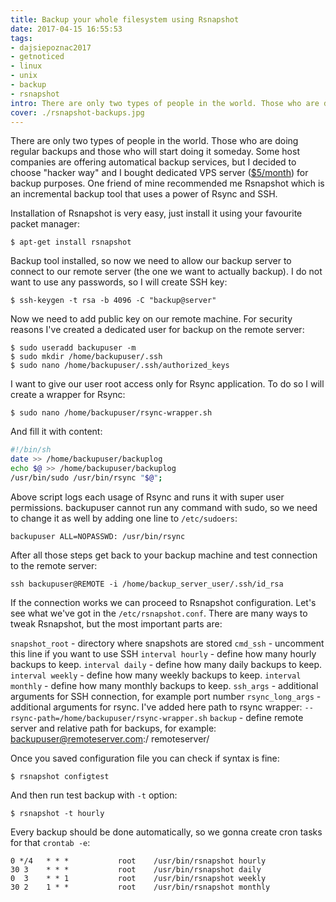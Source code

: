 ```yaml
---
title: Backup your whole filesystem using Rsnapshot
date: 2017-04-15 16:55:53
tags:
- dajsiepoznac2017
- getnoticed
- linux
- unix
- backup
- rsnapshot
intro: There are only two types of people in the world. Those who are doing regular backups and those who will start doing it someday.
cover: ./rsnapshot-backups.jpg
---
```

There are only two types of people in the world. Those who are doing regular backups and those who will start doing it someday. Some host companies are offering automatical backup services, but I decided to choose "hacker way" and I bought dedicated VPS server ([$5/month](https://portal.hosthatch.com/aff.php?aff=745)) for backup purposes. One friend of mine recommended me Rsnapshot which is an incremental backup tool that uses a power of Rsync and SSH.

Installation of Rsnapshot is very easy, just install it using your favourite packet manager:
```
$ apt-get install rsnapshot
```
Backup tool installed, so now we need to allow our backup server to connect to our remote server (the one we want to actually backup). I
do not want to use any passwords, so I will create SSH key:
```
$ ssh-keygen -t rsa -b 4096 -C "backup@server"
```
Now we need to add public key on our remote machine. For security reasons I've created a dedicated user for backup on the remote server:
```
$ sudo useradd backupuser -m
$ sudo mkdir /home/backupuser/.ssh
$ sudo nano /home/backupuser/.ssh/authorized_keys
```

I want to give our user root access only for Rsync application. To do so I will create a wrapper for Rsync:
```
$ sudo nano /home/backupuser/rsync-wrapper.sh
```

And fill it with content:
```bash
#!/bin/sh
date >> /home/backupuser/backuplog
echo $@ >> /home/backupuser/backuplog
/usr/bin/sudo /usr/bin/rsync "$@";
```

Above script logs each usage of Rsync and runs it with super user permissions. backupuser cannot run any command with sudo, so we need to change it as well by adding one line to `/etc/sudoers`:
```
backupuser ALL=NOPASSWD: /usr/bin/rsync
```

After all those steps get back to your backup machine and test connection to the remote server:
```
ssh backupuser@REMOTE -i /home/backup_server_user/.ssh/id_rsa
```

If the connection works we can proceed to Rsnapshot configuration. Let's see what we've got in the `/etc/rsnapshot.conf`. There are many ways to tweak Rsnapshot, but the most important parts are:

`snapshot_root` - directory where snapshots are stored
`cmd_ssh` - uncomment this line if you want to use SSH
`interval hourly` - define how many hourly backups to keep.
`interval daily` - define how many daily backups to keep.
`interval weekly` - define how many weekly backups to keep.
`interval monthly` - define how many monthly backups to keep.
`ssh_args` - additional arguments for SSH connection, for example port number
`rsync_long_args` - additional arguments for rsync. I've added here path to rsync wrapper: `--rsync-path=/home/backupuser/rsync-wrapper.sh`
`backup` - define remote server and relative path for backups, for example:
backupuser@remoteserver.com:/ remoteserver/


Once you saved configuration file you can check if syntax is fine:
```
$ rsnapshot configtest
```
And then run test backup with `-t` option:
```
$ rsnapshot -t hourly
```

Every backup should be done automatically, so we gonna create cron  tasks for that `crontab -e`:
```
0 */4   * * *           root    /usr/bin/rsnapshot hourly
30 3    * * *           root    /usr/bin/rsnapshot daily
0  3    * * 1           root    /usr/bin/rsnapshot weekly
30 2    1 * *           root    /usr/bin/rsnapshot monthly
```
